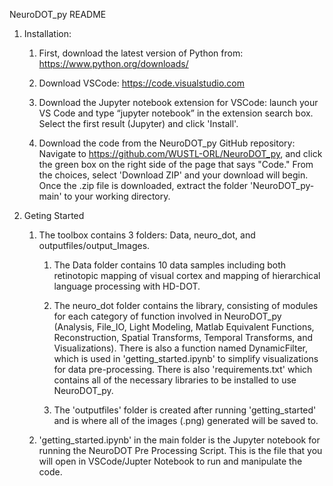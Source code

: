NeuroDOT_py README


1. Installation:

	1. First, download the latest version of Python from: https://www.python.org/downloads/
	
	2. Download VSCode: https://code.visualstudio.com
	
	3. Download the Jupyter notebook extension for VSCode: launch your VS Code and type “jupyter notebook” in the extension search box. Select the first result (Jupyter) and click 'Install'.
	
	4. Download the code from the NeuroDOT_py GitHub repository: Navigate to https://github.com/WUSTL-ORL/NeuroDOT_py, and click the green box on the right side of the page that says "Code." From the choices, select 'Download ZIP' and your download will begin. Once the .zip file is downloaded, extract the folder 'NeuroDOT_py-main' to your working directory. 


2. Geting Started
		
	1. The toolbox contains 3 folders: Data, neuro_dot, and outputfiles/output_Images.
	
		1. The Data folder contains 10 data samples including both retinotopic mapping of visual cortex and mapping of hierarchical language processing with HD-DOT. 
             
		2. The neuro_dot folder contains the library, consisting of modules for each category of function involved in NeuroDOT_py (Analysis, File_IO, Light Modeling, Matlab   Equivalent Functions, Reconstruction, Spatial Transforms, Temporal Transforms, and Visualizations). There is also a function named DynamicFilter, which is used in 'getting_started.ipynb' to simplify visualizations for data pre-processing. There is also 'requirements.txt' which contains all of the necessary libraries to be installed to use NeuroDOT_py.	
	     
		3. The 'outputfiles' folder is created after running 'getting_started' and is where all of the images (.png) generated will be saved to.
	     
	2. 'getting_started.ipynb' in the main folder is the Jupyter notebook for running the NeuroDOT Pre Processing Script. This is the file that you will open in VSCode/Jupter Notebook to run and manipulate the code. 
 

